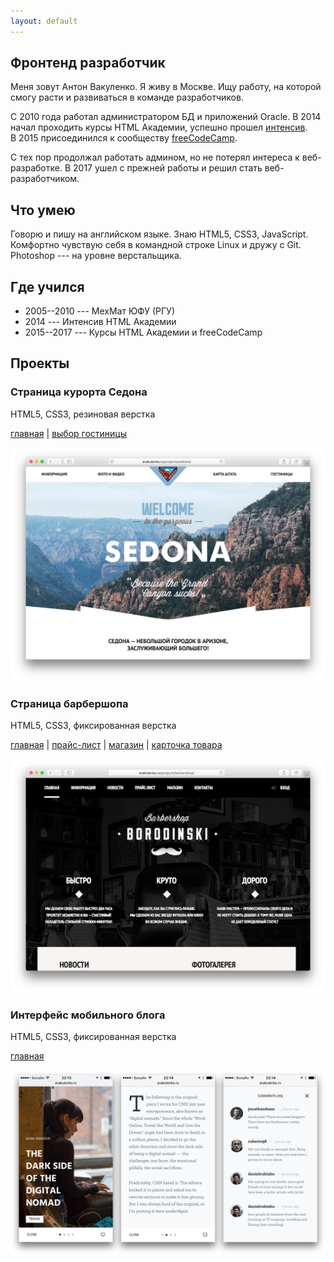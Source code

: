 ```yaml
---
layout: default
---
```

## Фронтенд разработчик

Меня зовут Антон Вакуленко. Я живу в Москве. Ищу работу, на которой смогу
расти и развиваться в команде разработчиков.

С 2010 года работал администратором БД и приложений Oracle. В&nbsp;2014 начал
проходить курсы HTML Академии, успешно прошел [интенсив](https://htmlacademy.ru/profile/vzhikness).
В&nbsp;2015 присоединился к сообществу [freeCodeCamp](https://www.freecodecamp.org/vzhikness).

С тех пор продолжал работать админом, но не потерял интереса к веб-разработке.
В 2017 ушел с прежней работы и решил стать веб-разработчиком.

## Что умею

Говорю и&nbsp;пишу на английском языке. Знаю HTML5, CSS3, JavaScript.
Комфортно чувствую себя в&nbsp;командной строке Linux и дружу с Git. Photoshop&nbsp;---
на уровне верстальщика.

## Где учился

- 2005--2010 --- МехМат ЮФУ (РГУ)
- 2014 --- Интенсив HTML Академии
- 2015--2017 --- Курсы HTML Академии и freeCodeCamp

## Проекты

### Страница курорта Седона

HTML5, CSS3, резиновая верстка

[главная](/projects/sedona) \|
[выбор гостиницы](/projects/sedona/hotels.html)

[![Скриншот страницы курорта Седона](/assets/img/sedona.png)](/projects/sedona)

### Страница   барбершопа

HTML5, CSS3, фиксированная верстка

[главная](/projects/barbershop) \|
[прайс-лист](/projects/barbershop/price.html) \|
[магазин](/projects/barbershop/shop.html) \|
[карточка товара](/projects/barbershop/item.html)

[![Скриншот страницы барбершопа Бородинский](/assets/img/barbershop.png)](/projects/barbershop)

### Интерфейс мобильного блога

HTML5, CSS3, фиксированная верстка

[главная](/projects/mobile-blog)

[![Скриншот страницы мобильного блога](/assets/img/mobile-blog.png)](/projects/mobile-blog)

<!-- ### Машина рандомных цитат

### Страница об Антони Гауди

### Просмотрщик Википедии

### Простой калькулятор

### Местная погода

### Статус каналов Twitch.tv -->
